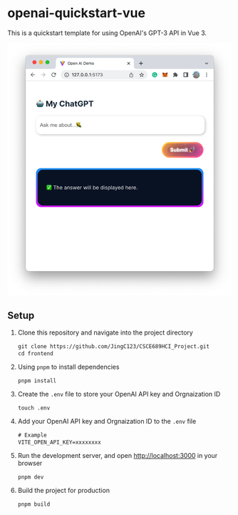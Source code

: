 # openai-quickstart-vue

This is a quickstart template for using OpenAI's GPT-3 API in Vue 3.

![image](./assets/preview.png)

## Setup

1. Clone this repository and navigate into the project directory

    ```shell
    git clone https://github.com/JingC123/CSCE689HCI_Project.git
    cd frontend
    ```

2. Using `pnpm` to install dependencies
  
    ```shell
    pnpm install
    ```

3. Create the `.env` file to store your OpenAI API key and Orgnaization ID

    ```shell
    touch .env
    ```

4. Add your OpenAI API key and Orgnaization ID to the `.env` file

    ```shell
    # Example
    VITE_OPEN_API_KEY=xxxxxxxx
    ```

5. Run the development server, and open [http://localhost:3000](http://localhost:3000) in your browser

    ```shell
    pnpm dev
    ```

6. Build the project for production

    ```shell
    pnpm build
    ```
